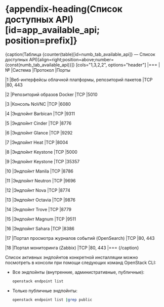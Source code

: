 # {appendix-heading(Список доступных API)[id=app_available_api; position=prefix]}

{caption(Таблица {counter(table)[id=numb_tab_available_api]} — Список доступных API)[align=right;position=above;number={const(numb_tab_available_api)}]}
[cols="1,3,2,2", options="header"]
|===
|№
|Система
|Протокол
|Порты

|1
|Веб-интерфейсы облачной платформы, репозиторий пакетов
|TCP
|80, 443

|2
|Репозиторий образов Docker
|TCP
|5010

|3
|Консоль NoVNC
|TCP
|6080

|4
|Эндпойнт Barbican
|TCP
|9311

|5
|Эндпойнт Cinder
|TCP
|8776

|6
|Эндпойнт Glance
|TCP
|9292

|7
|Эндпойнт Heat
|TCP
|8004

|8
|Эндпойнт Keystone
|TCP
|5000

|9
|Эндпойнт Keystone
|TCP
|35357

|10
|Эндпойнт Manila
|TCP
|8786

|11
|Эндпойнт Neutron
|TCP
|9696

|12
|Эндпойнт Nova
|TCP
|8774

|13
|Эндпойнт Octavia
|TCP
|9876

|14
|Эндпойнт Trove
|TCP
|8779

|15
|Эндпойнт Magnum
|TCP
|9511

|16
|Эндпойнт Sahara
|TCP
|8386

|17
|Портал просмотра журналов событий (OpenSearch)
|TCP
|80, 443

|18
|Портал мониторинга (Zabbix)
|TCP
|80, 443
|===
{/caption}

<warn>

Список активных эндпойнтов конкретной инсталляции можно посмотреть в консоли при помощи следующих команд OpenStack CLI:

* Все эндпойнты (внутренние, административные, публичные):

   ```bash
   openstack endpoint list
   ```
* Только публичные эндпойнты:

   ```bash
   openstack endpoint list |grep public
   ```

</warn>